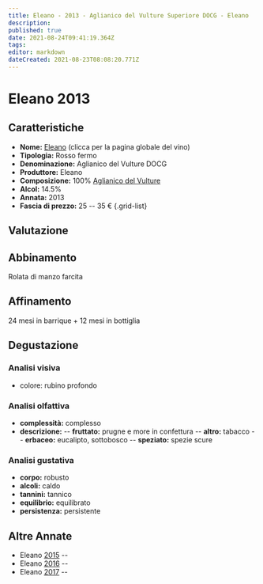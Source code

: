 ```yaml
---
title: Eleano - 2013 - Aglianico del Vulture Superiore DOCG - Eleano
description: 
published: true
date: 2021-08-24T09:41:19.364Z
tags: 
editor: markdown
dateCreated: 2021-08-23T08:08:20.771Z
---
```


# Eleano 2013

## Caratteristiche
- **Nome:** [Eleano](/vini/Italia/Basilicata/Eleano/Eleano/scheda-globale) (clicca per la pagina globale del vino) 
- **Tipologia:** Rosso fermo
- **Denominazione:** Aglianico del Vulture DOCG 
- **Produttore:** Eleano 
- **Composizione:** 100% [Aglianico del Vulture](/vitigni/bacca-nera/aglianico-del-vulture)
- **Alcol:** 14.5%
- **Annata:** 2013
- **Fascia di prezzo:** 25 -- 35 €
{.grid-list}

## Valutazione

<span class="valutazione star-4"></span>

## Abbinamento
Rolata di manzo farcita

## Affinamento
24 mesi in barrique + 12 mesi in bottiglia 

## Degustazione

### Analisi visiva
- colore: rubino profondo

### Analisi olfattiva
- **complessità:**  complesso
- **descrizione:** 
-- **fruttato:** prugne e more in confettura
-- **altro:** tabacco
-- **erbaceo:** eucalipto, sottobosco
-- **speziato:** spezie scure

### Analisi gustativa
- **corpo:** robusto
- **alcoli:** caldo
- **tannini:** tannico
- **equilibrio:** equilibrato
- **persistenza:** persistente

## Altre Annate
- Eleano [2015](/vini/Italia/Basilicata/Eleano/Eleano/2015) -- <span class="star-5"></span>
- Eleano [2016](/vini/Italia/Basilicata/Eleano/Eleano/2016) -- <span class="star-5"></span>
- Eleano [2017](/vini/Italia/Basilicata/Eleano/Eleano/2017) -- <span class="star-5"></span>
 